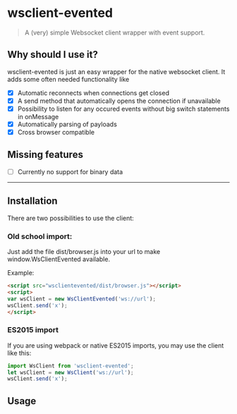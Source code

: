 # wsclient-evented
> A (very) simple Websocket client wrapper with event support.

## Why should I use it?
wsclient-evented is just an easy wrapper for the native websocket client.
It adds some often needed functionality like

- [x] Automatic reconnects when connections get closed
- [x] A send method that automatically opens the connection if unavailable
- [x] Possibility to listen for any occured events without big switch statements in onMessage
- [x] Automatically parsing of payloads
- [x] Cross browser compatible

## Missing features
- [ ] Currently no support for binary data

-----

## Installation
There are two possibilities to use the client:

### Old school import:
Just add the file dist/browser.js into your url to make window.WsClientEvented available.

Example:
```html
<script src="wsclientevented/dist/browser.js"></script>
<script>
var wsClient = new WsClientEvented('ws://url');
wsClient.send('x');
</script>
```

### ES2015 import
If you are using webpack or native ES2015 imports, you may use the client like this:

```javascript
import WsClient from 'wsclient-evented';
let wsClient = new WsClient('ws://url');
wsClient.send('x');
```

## Usage

